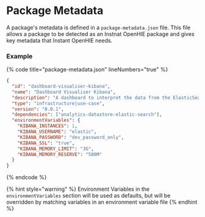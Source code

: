 # Package Metadata

A package's metadata is defined in a `package-metadata.json` file. This file allows a package to be detected as an Instnat OpenHIE package and gives key metadata that Instant OpenHIE needs.

### Example

{% code title="package-metadata.json" lineNumbers="true" %}
```json
{
  "id": "dashboard-visualiser-kibana",
  "name": "Dashboard Visualiser Kibana",
  "description": "A dashboard to interpret the data from the ElasticSearch data store",
  "type": "infrastructure|use-case",
  "version": "0.0.1",
  "dependencies": ["analytics-datastore-elastic-search"],
  "environmentVariables": {
    "KIBANA_INSTANCES": 1,
    "KIBANA_USERNAME": "elastic",
    "KIBANA_PASSWORD": "dev_password_only",
    "KIBANA_SSL": "true",
    "KIBANA_MEMORY_LIMIT": "3G",
    "KIBANA_MEMORY_RESERVE": "500M"
  }
}
```
{% endcode %}

{% hint style="warning" %}
Environment Variables in the `environmentVariables` section will be used as defaults, but will be overridden by matching variables in an environment variable file
{% endhint %}
